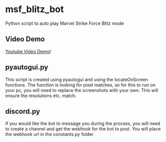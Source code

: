 # msf_blitz_bot
Python script to auto play Marvel Strike Force Blitz mode

## Video Demo
[Youtube Video Demo](https://youtu.be/x28hSgdwTKE))

## pyautogui.py
This script is created using pyautogui and using the locateOnScreen functions. The function is looking for pixel matches, so for this to run on your pc, you will need to replace the screenshots with your own. This will ensure the resolutions etc. match. 

## discord.py
If you would like the bot to message you during the process, you will need to create a channel and get the webhook for the bot to post. You will place the webhook url in the constants.py folder
